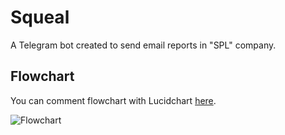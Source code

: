 # Squeal
A Telegram bot created to send email reports in "SPL" company.

## Flowchart
You can comment flowchart with Lucidchart [here](https://www.lucidchart.com/invitations/accept/ba2a8e35-1497-4a8e-b174-49fba4ac5fb7).

![Flowchart](https://github.com/dsquirrel/squeal/raw/master/flowchart.png)
